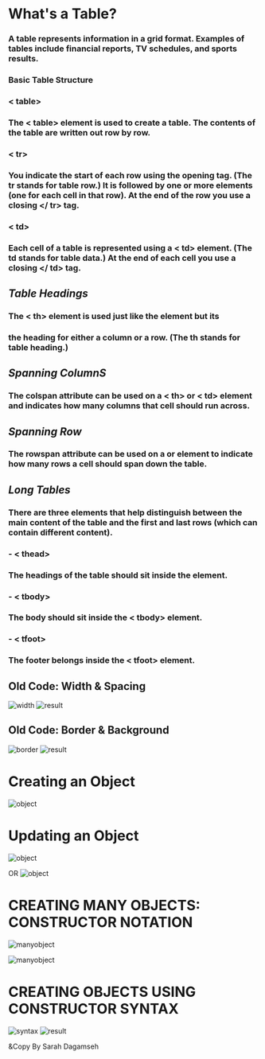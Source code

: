 # What's a Table?

### A table represents information in a grid format. Examples of tables include financial reports, TV schedules, and sports results.

### Basic Table Structure
### < table>
### The < table> element is used to create a table. The contents of the table are written out row by row.

### < tr>
### You indicate the start of each row using the opening <tr> tag. (The tr stands for table row.) It is followed by one or more <td> elements (one for each cell in that row). At the end of the row you use a closing </ tr> tag.

### < td>
### Each cell of a table is represented using a < td> element. (The td stands for table data.) At the end of each cell you use a closing </ td> tag.

## *Table Headings*
### The < th> element is used just like the <td> element but its
### the heading for either a column or a row. (The th stands for table heading.)

## *Spanning ColumnS*
### The colspan attribute can be used on a < th> or < td> element and indicates how many columns that cell should run across.

## *Spanning Row*
### The rowspan attribute can be used on a <th> or <td> element to indicate how many rows a cell should span down the table.

## *Long Tables*
### There are three elements that help distinguish between the main content of the table and the first and last rows (which can contain different content).

### - **< thead>**
### The headings of the table should sit inside the <thead> element.

### - **< tbody>**
### The body should sit inside the < tbody> element.

### - **< tfoot>**
### The footer belongs inside the < tfoot> element.

## **Old Code: Width & Spacing**

![width](ws.PNG) ![result](resulto.PNG)

## **Old Code: Border & Background**

![border](border.PNG)
![result](resulty.PNG)

# Creating an Object

![object](object.PNG)

# Updating an Object

![object](upobject.PNG)

OR ![object](up2.PNG)


# CREATING MANY OBJECTS: CONSTRUCTOR NOTATION

![manyobject](manyob.PNG)

![manyobject](manyob2.PNG)

# CREATING OBJECTS USING CONSTRUCTOR SYNTAX

![syntax](syntaxx.PNG)
![result](resulti.PNG)

&Copy By Sarah Dagamseh